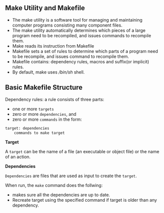 ## Make Utility and Makefile

* The make utility is a software tool for managing and maintaining computer programs consisting many component files. 
* The make utility automatically determines which pieces of a large program need to be recompiled, and issues commands to recompile them.
* Make reads its instruction from Makefile
* Makefile sets a set of rules to determine which parts of a program need to be recompile, and issues command to recompile them.
* Makefile contains: dependency rules, macros and suffix(or implicit) rules. 
* By default, make uses */bin/sh* shell.

## Basic Makefile Structure
Dependency rules: a rule consists of three parts:
- one or more `targets`
- zero or more `dependencies`, and 
- zero or more `commands` in the form:

```sh
target: dependencies
	commands to make target
```
**Target**

A `target` can be the name of a file (an executable or object file) or the name of an action.

**Dependencies**

`Dependencies` are files that are used as input to create the `target`.

When run, the `make` command does the follwing:
- makes sure all the dependencies are up to date.
- Recreate target using the specified command if target is older than any dependency.

